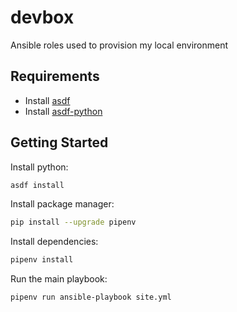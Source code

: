 # devbox

Ansible roles used to provision my local environment

## Requirements

- Install [asdf][asdf]
- Install [asdf-python][asdf-python]

## Getting Started

Install python:

```sh
asdf install
```

Install package manager:

```sh
pip install --upgrade pipenv
```

Install dependencies:

```sh
pipenv install
```

Run the main playbook:

```sh
pipenv run ansible-playbook site.yml
```

[asdf]: https://github.com/asdf-vm/asdf
[asdf-python]: https://github.com/danhper/asdf-python
